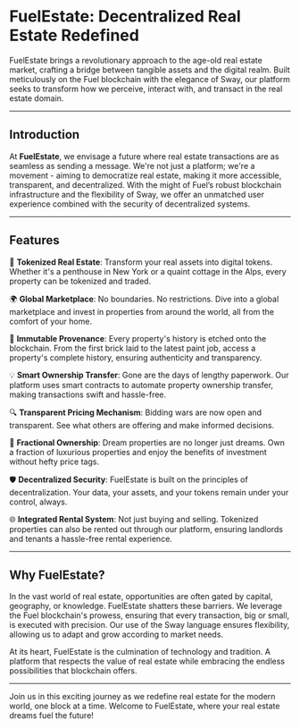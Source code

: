 # FuelEstate: Decentralized Real Estate Redefined


FuelEstate brings a revolutionary approach to the age-old real estate market, crafting a bridge between tangible assets and the digital realm. Built meticulously on the Fuel blockchain with the elegance of Sway, our platform seeks to transform how we perceive, interact with, and transact in the real estate domain.

---

## Introduction

At **FuelEstate**, we envisage a future where real estate transactions are as seamless as sending a message. We're not just a platform; we're a movement - aiming to democratize real estate, making it more accessible, transparent, and decentralized. With the might of Fuel’s robust blockchain infrastructure and the flexibility of Sway, we offer an unmatched user experience combined with the security of decentralized systems.

---

## Features

🏢 **Tokenized Real Estate**:
Transform your real assets into digital tokens. Whether it's a penthouse in New York or a quaint cottage in the Alps, every property can be tokenized and traded.

🌍 **Global Marketplace**:
No boundaries. No restrictions. Dive into a global marketplace and invest in properties from around the world, all from the comfort of your home.

🔗 **Immutable Provenance**:
Every property's history is etched onto the blockchain. From the first brick laid to the latest paint job, access a property's complete history, ensuring authenticity and transparency.

💡 **Smart Ownership Transfer**:
Gone are the days of lengthy paperwork. Our platform uses smart contracts to automate property ownership transfer, making transactions swift and hassle-free.

🔍 **Transparent Pricing Mechanism**:
Bidding wars are now open and transparent. See what others are offering and make informed decisions.

🔄 **Fractional Ownership**:
Dream properties are no longer just dreams. Own a fraction of luxurious properties and enjoy the benefits of investment without hefty price tags.

🛡 **Decentralized Security**:
FuelEstate is built on the principles of decentralization. Your data, your assets, and your tokens remain under your control, always.

🌐 **Integrated Rental System**:
Not just buying and selling. Tokenized properties can also be rented out through our platform, ensuring landlords and tenants a hassle-free rental experience.

---

## Why FuelEstate?

In the vast world of real estate, opportunities are often gated by capital, geography, or knowledge. FuelEstate shatters these barriers. We leverage the Fuel blockchain's prowess, ensuring that every transaction, big or small, is executed with precision. Our use of the Sway language ensures flexibility, allowing us to adapt and grow according to market needs.

At its heart, FuelEstate is the culmination of technology and tradition. A platform that respects the value of real estate while embracing the endless possibilities that blockchain offers.

---

Join us in this exciting journey as we redefine real estate for the modern world, one block at a time. Welcome to FuelEstate, where your real estate dreams fuel the future!
